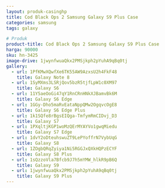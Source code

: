 ```yaml
---
layout: produk-casinghp
title: Cod Black Ops 2 Samsung Galaxy S9 Plus Case
categories: samsung
tags: galaxy

# Produk
product-title: Cod Black Ops 2 Samsung Galaxy S9 Plus Case
harga: 90000
sku: hn-3425
image-drive: 1jwynfwuaQkx2PMSjkph2pYuhA9qBq0tj
gallery:
  - url: 1PfKMwXQwfXe6TK55AW9AzxsU2h4FkF48
    title: Galaxy Note 8
  - url: 1SyMXms3LSRjQov5bzR5tjfLpW1c0XM97
    title: Galaxy S6
  - url: 11Y5aeOoGi47qY1RnCRnHNkXJBamvBk6M
    title: Galaxy S6 Edge
  - url: 1GGy-Dho5maRvEataNppQMw2OgqvcOgE8
    title: Galaxy S6 Edge Plus
  - url: 1k1SQfe8rBgsEIQga-TmfymRmCIDvj_D3
    title: Galaxy S7
  - url: 1PXqltjKGP1woMzQErMYAYVo1gwqMiedu
    title: Galaxy S7 Edge
  - url: 1dvY2oDteuhswuZT9LePYoffrN7VybUqG
    title: Galaxy S8
  - url: 1ZOgbQRqZyiya1Ni5RGGJxQXkHQPzECYF
    title: Galaxy S8 Plus
  - url: 1sQzzoVla7Bfcb9J7h5mYMW_hlkR9pB6Q
    title: Galaxy S9
  - url: 1jwynfwuaQkx2PMSjkph2pYuhA9qBq0tj
    title: Galaxy S9 Plus
---
```

